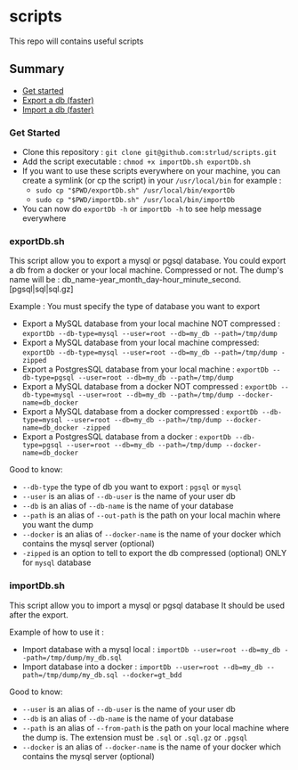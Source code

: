 # scripts

This repo will contains useful scripts

## Summary

* [Get started](#get-started)
* [Export a db (faster)](#exportdbsh)
* [Import a db (faster)](#importdbsh)

### Get Started
* Clone this repository : ```git clone git@github.com:strlud/scripts.git```
* Add the script executable : ``chmod +x importDb.sh exportDb.sh``
* If you want to use these scripts everywhere on your machine, you can create a symlink (or cp the script) in your ``/usr/local/bin`` for example :
  * ``sudo cp "$PWD/exportDb.sh" /usr/local/bin/exportDb``
  * ``sudo cp "$PWD/importDb.sh" /usr/local/bin/importDb``
* You can now do ``exportDb -h`` or ``importDb -h`` to see help message everywhere

### exportDb.sh

This script allow you to export a mysql or pgsql database.
You could export a db from a docker or your local machine. Compressed or not.
The dump's name will be : db_name-year_month_day-hour_minute_second.[pgsql|sql|sql.gz]

Example : 
You must specify the type of database you want to export

* Export a MySQL database from your local machine NOT compressed : ```exportDb --db-type=mysql --user=root --db=my_db --path=/tmp/dump```
* Export a MySQL database from your local machine compressed: ```exportDb --db-type=mysql --user=root --db=my_db --path=/tmp/dump -zipped```
* Export a PostgresSQL database from your local machine : ```exportDb --db-type=pgsql --user=root --db=my_db --path=/tmp/dump```
* Export a MySQL database from a docker NOT compressed : ```exportDb --db-type=mysql --user=root --db=my_db --path=/tmp/dump --docker-name=db_docker```
* Export a MySQL database from a docker compressed : ```exportDb --db-type=mysql --user=root --db=my_db --path=/tmp/dump --docker-name=db_docker -zipped```
* Export a PostgresSQL database from a docker : ```exportDb --db-type=pgsql --user=root --db=my_db --path=/tmp/dump --docker-name=db_docker```

Good to know: 
* ```--db-type``` the type of db you want to export : ``pgsql`` or ``mysql``
* ```--user``` is an alias of ```--db-user``` is the name of your user db
* ```--db``` is an alias of ```--db-name``` is the name of your database
* ```--path``` is an alias of ```--out-path``` is the path on your local machin where you want the dump
* ```--docker``` is an alias of ```--docker-name``` is the name of your docker which contains the mysql server (optional)
* ```-zipped``` is an option to tell to export the db compressed (optional) ONLY for ``mysql`` database
  
### importDb.sh

This script allow you to import a mysql or pgsql database
It should be used after the export. 

Example of how to use it : 

* Import database with a mysql local : ```importDb --user=root --db=my_db --path=/tmp/dump/my_db.sql```
* Import database into a docker : ```importDb --user=root --db=my_db --path=/tmp/dump/my_db.sql --docker=gt_bdd```

Good to know:
* ```--user``` is an alias of ```--db-user``` is the name of your user db
* ```--db``` is an alias of ```--db-name``` is the name of your database
* ```--path``` is an alias of ```--from-path``` is the path on your local machine where the dump is. 
  The extension must be ```.sql``` or ```.sql.gz``` or ``.pgsql``
* ```--docker``` is an alias of ```--docker-name``` is the name of your docker which contains the mysql server (optional)
